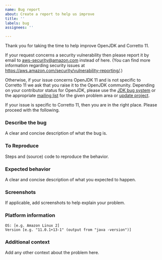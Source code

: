 ```yaml
---
name: Bug report
about: Create a report to help us improve
title: ''
labels: bug
assignees: ''

---
```


Thank you for taking the time to help improve OpenJDK and Corretto 11.

If your request concerns a security vulnerability then please report it by email to aws-security@amazon.com instead of here.
(You can find more information regarding security issues at https://aws.amazon.com/security/vulnerability-reporting/.)

Otherwise, if your issue concerns OpenJDK 11
and is not specific to Corretto 11
we ask that you raise it to the OpenJDK community.
Depending on your contributor status for OpenJDK,
please use the [JDK bug system](https://bugs.openjdk.java.net/) or
the appropriate [mailing list](http://mail.openjdk.java.net/mailman/listinfo)
for the given problem area or [update project](http://mail.openjdk.java.net/mailman/listinfo/jdk-updates-dev).

If your issue is specific to Corretto 11,
then you are in the right place.
Please proceed with the following.

### Describe the bug
A clear and concise description of what the bug is.

### To Reproduce
Steps and (source) code to reproduce the behavior.

### Expected behavior
A clear and concise description of what you expected to happen.

### Screenshots
If applicable, add screenshots to help explain your problem.

### Platform information
    OS: [e.g. Amazon Linux 2]
    Version [e.g. "11.0.1+13-1" (output from "java -version")]

### Additional context
Add any other context about the problem here.
